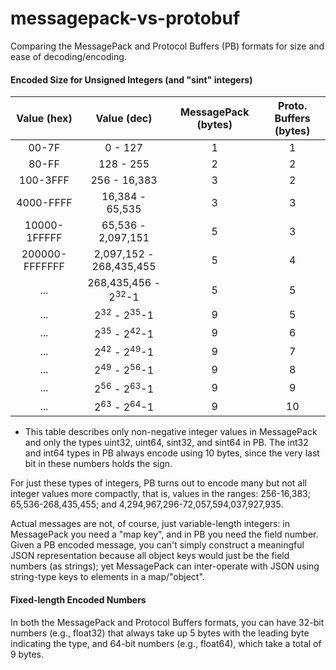 # messagepack-vs-protobuf
Comparing the MessagePack and Protocol Buffers (PB) formats for size and ease of decoding/encoding.

#### Encoded Size for Unsigned Integers (and "sint" integers)
| Value (hex) | Value (dec) | MessagePack (bytes) | Proto. Buffers (bytes) |
| :---: | :---: | :---: | :---: |
| 00-7F | 0 - 127 | 1 | 1 |
| 80-FF | 128 - 255 | 2 | 2 |
| 100-3FFF | 256 - 16,383 | 3 | 2 |
| 4000-FFFF | 16,384 - 65,535 | 3 | 3 |
| 10000-1FFFFF | 65,536 - 2,097,151 | 5 | 3 |
| 200000-FFFFFFF | 2,097,152 - 268,435,455 | 5 | 4|
| ... | 268,435,456 - 2<sup>32</sup>-1 | 5 | 5 |
| ... | 2<sup>32</sup> - 2<sup>35</sup>-1 | 9 | 5 |
| ... | 2<sup>35</sup> - 2<sup>42</sup>-1 | 9 | 6 |
| ... | 2<sup>42</sup> - 2<sup>49</sup>-1 | 9 | 7 |
| ... | 2<sup>49</sup> - 2<sup>56</sup>-1 | 9 | 8 |
| ... | 2<sup>56</sup> - 2<sup>63</sup>-1 | 9 | 9 |
| ... | 2<sup>63</sup> - 2<sup>64</sup>-1 | 9 | 10 |
* This table describes only non-negative integer values in MessagePack and only the types uint32, uint64, sint32, and sint64 in PB. The int32 and int64 types in PB always encode using 10 bytes, since the very last bit in these numbers holds the sign.

For just these types of integers, PB turns out to encode many but not all integer values more compactly, that is, values in the ranges: 256-16,383; 65,536-268,435,455; and 4,294,967,296-72,057,594,037,927,935.

Actual messages are not, of course, just variable-length integers: in MessagePack you need a "map key", and in PB you need the field number. Given a PB encoded message, you can't simply construct a meaningful JSON representation because all object keys would just be the field numbers (as strings); yet MessagePack can inter-operate with JSON using string-type keys to elements in a map/"object".

#### Fixed-length Encoded Numbers
In both the MessagePack and Protocol Buffers formats, you can have 32-bit numbers (e.g., float32) that always take up 5 bytes with the leading byte indicating the type, and 64-bit numbers (e.g., float64), which take a total of 9 bytes.
